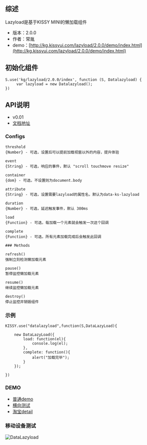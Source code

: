 ## 综述

Lazyload是基于KISSY MINI的懒加载组件

* 版本：2.0.0
* 作者：常胤
* demo：[http://kg.kissyui.com/lazyload/2.0.0/demo/index.html](http://kg.kissyui.com/lazyload/2.0.0/demo/index.html)

## 初始化组件
		
    S.use('kg/lazyload/2.0.0/index', function (S, Datalazyload) {
         var lazyload = new Datalazyload();
    })
	
	

## API说明



-  v0.01
-  [文档地址](http://changyin.demo.taobao.net/lazyload/)




### Configs

    threshold
    {Number} - 可选，设置后可以提前加载视窗以外的内容，提升体验

    event
    {String} - 可选，响应的事件，默认 "scroll touchmove resize"

    container
    {dom} - 可选，不设置则为document.body

    attribute
    {String} - 可选，设置需要lazyload的属性名，默认为data-ks-lazyload

    duration
    {Number} - 可选，延迟触发事件，默认 300ms

    load
    {Function} - 可选，每加载一个元素就会触发一次这个回调

    complete
    {Function} - 可选，所有元素加载完成后会触发此回调

    ### Methods

    refresh()
    强制立刻检测懒加载元素

    pause()
    暂停监控懒加载元素

    resume()
    继续监控懒加载元素

    destroy()
    停止监控并销毁组件


### 示例


```
KISSY.use("datalazyload",function(S,DataLazyLoad){

    new DataLazyLoad({
        load: function(el){
            console.log(el);
        },
        complete: function(){
            alert("加载完毕");
        }
    });

})
```


### DEMO

-  [普通demo](http://kg.kissyui.com/lazyload/2.0.0/demo/demo1.html)
-  [横向测试](http://kg.kissyui.com/lazyload/2.0.0/demo/demo1.html)
-  [淘宝detail](http://kg.kissyui.com/lazyload/2.0.0/demo/demo1.html)



### 移动设备测试

![DataLazyload](http://ma.taobao.com/qrcode/qrcode.do?activity=encode&text=http%253A%252F%252Fkg.kissyui.com%252Flazyload%252F2.0.0%252Fdemo%252Findex.html&channel_id=&width=300&height=300)






